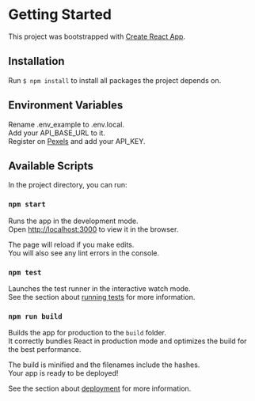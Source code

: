 # Getting Started

This project was bootstrapped with [Create React App](https://github.com/facebook/create-react-app).

## Installation

Run `$ npm install` to install all packages the project depends on.

## Environment Variables

Rename .env_example to .env.local.\
Add your API_BASE_URL to it.\
Register on [Pexels](https://www.pexels.com/de-de/api/) and add your API_KEY.

## Available Scripts

In the project directory, you can run:

### `npm start`

Runs the app in the development mode.\
Open [http://localhost:3000](http://localhost:3000) to view it in the browser.

The page will reload if you make edits.\
You will also see any lint errors in the console.

### `npm test`

Launches the test runner in the interactive watch mode.\
See the section about [running tests](https://facebook.github.io/create-react-app/docs/running-tests) for more information.

### `npm run build`

Builds the app for production to the `build` folder.\
It correctly bundles React in production mode and optimizes the build for the best performance.

The build is minified and the filenames include the hashes.\
Your app is ready to be deployed!

See the section about [deployment](https://facebook.github.io/create-react-app/docs/deployment) for more information.
